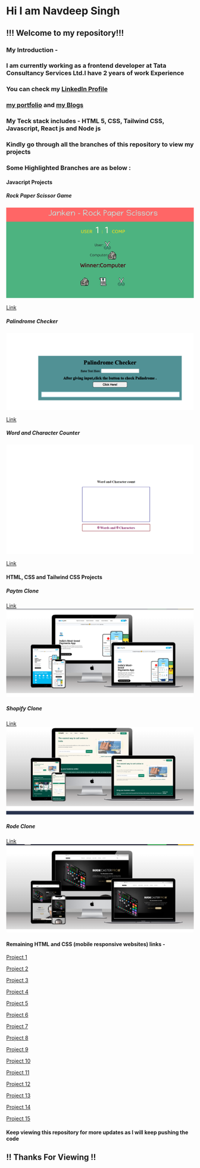 # Hi I am Navdeep Singh

## !!! Welcome to my repository!!!

### My Introduction -

###  I am currently working as a frontend developer at Tata Consultancy Services Ltd.I have 2 years of work Experience

### You can check my [LinkedIn Profile](https://www.linkedin.com/in/navdeep-singh-a9112313b/) 

###  [my portfolio](https://navdeep-portfolio.netlify.app/) and [my Blogs](https://navdeep167.hashnode.dev/)


### My Teck stack includes - HTML 5, CSS, Tailwind CSS, Javascript, React js and Node js

### Kindly  go through all the branches of this repository to view my projects


### Some Highlighted Branches are as below :

#### Javacript Projects 

##### Rock Paper Scissor Game

![](./assets/RockPaperScissor.png)

[Link](https://github.com/NavdeepSingh16-98/iNeuronFulllStackJavascriptAssignments/tree/rock-paper-scissor)

##### Palindrome Checker

![](./assets/palindrome.png)

[Link](https://github.com/NavdeepSingh16-98/iNeuronFulllStackJavascriptAssignments/tree/palindrome)

##### Word and Character Counter

![](./assets/wordCount.png)

[Link](https://github.com/NavdeepSingh16-98/iNeuronFulllStackJavascriptAssignments/tree/wordcount)


#### HTML, CSS and Tailwind CSS Projects

##### Paytm Clone

[Link](https://github.com/NavdeepSingh16-98/iNeuronFulllStackJavascriptAssignments/tree/paytm-clone)
![Paytm](./assets/MultiPaytm.png)


##### Shopify Clone

[Link](https://github.com/NavdeepSingh16-98/iNeuronFulllStackJavascriptAssignments/tree/shopify-clone)
![Shopify](./assets/multiShopify.png)


##### Rode Clone

[Link](https://github.com/NavdeepSingh16-98/iNeuronFulllStackJavascriptAssignments/tree/rode-clone)
![Rode](./assets/multiRode.png)



#### Remaining HTML and CSS (mobile responsive websites) links - 


[Project 1](https://github.com/NavdeepSingh16-98/iNeuronFulllStackJavascriptAssignments/tree/project1)

[Project 2](https://github.com/NavdeepSingh16-98/iNeuronFulllStackJavascriptAssignments/tree/project2)

[Project 3](https://github.com/NavdeepSingh16-98/iNeuronFulllStackJavascriptAssignments/tree/project3)

[Project 4](https://github.com/NavdeepSingh16-98/iNeuronFulllStackJavascriptAssignments/tree/project4)

[Project 5](https://github.com/NavdeepSingh16-98/iNeuronFulllStackJavascriptAssignments/tree/project5)

[Project 6](https://github.com/NavdeepSingh16-98/iNeuronFulllStackJavascriptAssignments/tree/project6)

[Project 7](https://github.com/NavdeepSingh16-98/iNeuronFulllStackJavascriptAssignments/tree/project7)

[Project 8](https://github.com/NavdeepSingh16-98/iNeuronFulllStackJavascriptAssignments/tree/project8)

[Project 9](https://github.com/NavdeepSingh16-98/iNeuronFulllStackJavascriptAssignments/tree/project9)

[Project 10](https://github.com/NavdeepSingh16-98/iNeuronFulllStackJavascriptAssignments/tree/project10)

[Project 11](https://github.com/NavdeepSingh16-98/iNeuronFulllStackJavascriptAssignments/tree/project11)

[Project 12](https://github.com/NavdeepSingh16-98/iNeuronFulllStackJavascriptAssignments/tree/project12)

[Project 13](https://github.com/NavdeepSingh16-98/iNeuronFulllStackJavascriptAssignments/tree/project13)

[Project 14](https://github.com/NavdeepSingh16-98/iNeuronFulllStackJavascriptAssignments/tree/project14)

[Project 15](https://github.com/NavdeepSingh16-98/iNeuronFulllStackJavascriptAssignments/tree/project15)




#### Keep viewing this repository for more updates as I will keep pushing the code

## !! Thanks For Viewing !!